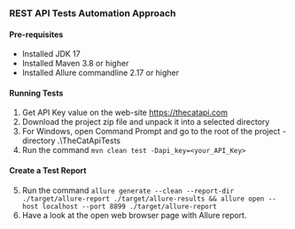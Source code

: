 ### REST API Tests Automation Approach 

#### Pre-requisites
- Installed JDK 17
- Installed Maven 3.8 or higher
- Installed Allure commandline 2.17 or higher

#### Running Tests
1. Get API Key value on the web-site <https://thecatapi.com>
2. Download the project zip file and unpack it into a selected directory
3. For Windows, open Command Prompt and go to the root of the project - directory .\TheCatApiTests
4. Run the command `mvn clean test -Dapi_key=<your_API_Key>`

#### Create a Test Report
5. Run the command `allure generate --clean --report-dir ./target/allure-report ./target/allure-results && allure open --host localhost --port 8899 ./target/allure-report`
6. Have a look at the open web browser page with Allure report. 


